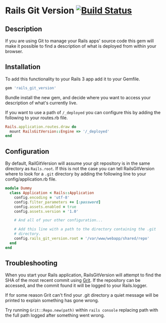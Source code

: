 # Rails Git Version [![Build Status](https://secure.travis-ci.org/jcf/rails_git_version.png)](http://travis-ci.org/jcf/rails_git_version)

## Description

If you are using Git to manage your Rails apps' source code this gem
will make it possible to find a description of what is deployed from
within your browser.

## Installation

To add this functionality to your Rails 3 app add it to your Gemfile.

``` ruby
gem 'rails_git_version'
```

Bundle install the new gem, and decide where you want to access your
description of what's currently live.

If you want to use a path of `/_deployed` you can configure this by
adding the following to your routes.rb file.

``` ruby
Rails.application.routes.draw do
  mount RailsGitVersion::Engine => '/_deployed'
end
```

## Configuration

By default, RailGitVersion will assume your git repository is in the
same directory as `Rails.root`. If this is not the case you can tell
RailsGitVersion where to look for a `.git` directory by adding the
following line to your config/application.rb file.

``` ruby
module Dummy
  class Application < Rails::Application
    config.encoding = 'utf-8'
    config.filter_parameters += [:password]
    config.assets.enabled = true
    config.assets.version = '1.0'

    # And all of your other configuration...

    # Add this line with a path to the directory containing the .git
    # directory.
    config.rails_git_version.root = '/var/www/webapp/shared/repo'
  end
end
```

## Troubleshooting

When you start your Rails application, RailsGitVersion will attempt to
find the SHA of the most recent commit using [Grit][]. If the repository
can be accessed, and the commit found it will be logged to your
Rails.logger.

If for some reason Grit can't find your .git directory a quiet message
will be printed to explain something has gone wrong.

Try running `Grit::Repo.new(path)` within `rails console` replacing path
with the full path logged after something went wrong.

[Grit]: https://github.com/mojombo/grit
